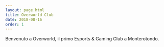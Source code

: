 ```yaml
---
layout: page.html
title: Overworld Club
date: 2018-08-16
order: 1
---
```


Benvenuto a Overworld, il primo Esports & Gaming Club a Monterotondo.

